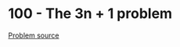# 100 - The 3n + 1 problem

[Problem source](https://uva.onlinejudge.org/index.php?option=com_onlinejudge&Itemid=8&category=3&page=show_problem&problem=36)
